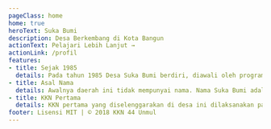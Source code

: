 ```yaml
---
pageClass: home
home: true
heroText: Suka Bumi
description: Desa Berkembang di Kota Bangun
actionText: Pelajari Lebih Lanjut →
actionLink: /profil
features:
- title: Sejak 1985
  details: Pada tahun 1985 Desa Suka Bumi berdiri, diawali oleh program transmigrasi ke-6 di Kecamatan Kota Bangun Kutai Kartanegara.
- title: Asal Nama
  details: Awalnya daerah ini tidak mempunyai nama. Nama Suka Bumi adalah hasil cabutan usulan nama dari tiap suku di desa saat itu.
- title: KKN Pertama
  details: KKN pertama yang diselenggarakan di desa ini dilaksanakan pada tahun 1989 oleh mahasiswa dari Universitas Mulawarman.
footer: Lisensi MIT | © 2018 KKN 44 Unmul
---
```


<ClientOnly>
  <google-maps/>
</ClientOnly>
